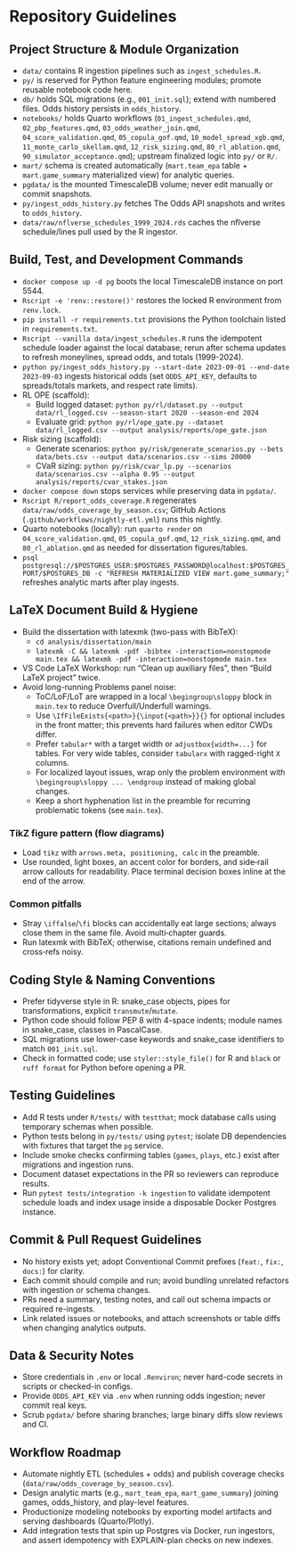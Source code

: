 # Repository Guidelines

## Project Structure & Module Organization
- `data/` contains R ingestion pipelines such as `ingest_schedules.R`.
- `py/` is reserved for Python feature engineering modules; promote reusable notebook code here.
- `db/` holds SQL migrations (e.g., `001_init.sql`); extend with numbered files. Odds history persists in `odds_history`.
- `notebooks/` holds Quarto workflows (`01_ingest_schedules.qmd`, `02_pbp_features.qmd`, `03_odds_weather_join.qmd`, `04_score_validation.qmd`, `05_copula_gof.qmd`, `10_model_spread_xgb.qmd`, `11_monte_carlo_skellam.qmd`, `12_risk_sizing.qmd`, `80_rl_ablation.qmd`, `90_simulator_acceptance.qmd`); upstream finalized logic into `py/` or `R/`.
- `mart/` schema is created automatically (`mart.team_epa` table + `mart.game_summary` materialized view) for analytic queries.
- `pgdata/` is the mounted TimescaleDB volume; never edit manually or commit snapshots.
- `py/ingest_odds_history.py` fetches The Odds API snapshots and writes to `odds_history`.
- `data/raw/nflverse_schedules_1999_2024.rds` caches the nflverse schedule/lines pull used by the R ingestor.

## Build, Test, and Development Commands
- `docker compose up -d pg` boots the local TimescaleDB instance on port 5544.
- `Rscript -e 'renv::restore()'` restores the locked R environment from `renv.lock`.
- `pip install -r requirements.txt` provisions the Python toolchain listed in `requirements.txt`.
- `Rscript --vanilla data/ingest_schedules.R` runs the idempotent schedule loader against the local database; rerun after schema updates to refresh moneylines, spread odds, and totals (1999-2024).
- `python py/ingest_odds_history.py --start-date 2023-09-01 --end-date 2023-09-03` ingests historical odds (set `ODDS_API_KEY`, defaults to spreads/totals markets, and respect rate limits).
- RL OPE (scaffold):
  - Build logged dataset: `python py/rl/dataset.py --output data/rl_logged.csv --season-start 2020 --season-end 2024`
  - Evaluate grid: `python py/rl/ope_gate.py --dataset data/rl_logged.csv --output analysis/reports/ope_gate.json`
- Risk sizing (scaffold):
  - Generate scenarios: `python py/risk/generate_scenarios.py --bets data/bets.csv --output data/scenarios.csv --sims 20000`
  - CVaR sizing: `python py/risk/cvar_lp.py --scenarios data/scenarios.csv --alpha 0.95 --output analysis/reports/cvar_stakes.json`
- `docker compose down` stops services while preserving data in `pgdata/`.
- `Rscript R/report_odds_coverage.R` regenerates `data/raw/odds_coverage_by_season.csv`; GitHub Actions (`.github/workflows/nightly-etl.yml`) runs this nightly.
- Quarto notebooks (locally): run `quarto render` on `04_score_validation.qmd`, `05_copula_gof.qmd`, `12_risk_sizing.qmd`, and `80_rl_ablation.qmd` as needed for dissertation figures/tables.
- `psql postgresql://$POSTGRES_USER:$POSTGRES_PASSWORD@localhost:$POSTGRES_PORT/$POSTGRES_DB -c "REFRESH MATERIALIZED VIEW mart.game_summary;"` refreshes analytic marts after play ingests.

## LaTeX Document Build & Hygiene
- Build the dissertation with latexmk (two-pass with BibTeX):
  - `cd analysis/dissertation/main`
  - `latexmk -C && latexmk -pdf -bibtex -interaction=nonstopmode main.tex && latexmk -pdf -interaction=nonstopmode main.tex`
- VS Code LaTeX Workshop: run “Clean up auxiliary files”, then “Build LaTeX project” twice.
- Avoid long-running Problems panel noise:
  - ToC/LoF/LoT are wrapped in a local `\begingroup\sloppy` block in `main.tex` to reduce Overfull/Underfull warnings.
  - Use `\IfFileExists{<path>}{\input{<path>}}{}` for optional includes in the front matter; this prevents hard failures when editor CWDs differ.
  - Prefer `tabular*` with a target width or `adjustbox{width=...}` for tables. For very wide tables, consider `tabularx` with ragged-right `X` columns.
  - For localized layout issues, wrap only the problem environment with `\begingroup\sloppy ... \endgroup` instead of making global changes.
  - Keep a short hyphenation list in the preamble for recurring problematic tokens (see `main.tex`).

### TikZ figure pattern (flow diagrams)
- Load `tikz` with `arrows.meta, positioning, calc` in the preamble.
- Use rounded, light boxes, an accent color for borders, and side‑rail arrow callouts for readability. Place terminal decision boxes inline at the end of the arrow.

### Common pitfalls
- Stray `\iffalse`/`\fi` blocks can accidentally eat large sections; always close them in the same file. Avoid multi‑chapter guards.
- Run latexmk with BibTeX; otherwise, citations remain undefined and cross‑refs noisy.

## Coding Style & Naming Conventions
- Prefer tidyverse style in R: snake_case objects, pipes for transformations, explicit `transmute`/`mutate`.
- Python code should follow PEP 8 with 4-space indents; module names in snake_case, classes in PascalCase.
- SQL migrations use lower-case keywords and snake_case identifiers to match `001_init.sql`.
- Check in formatted code; use `styler::style_file()` for R and `black` or `ruff format` for Python before opening a PR.

## Testing Guidelines
- Add R tests under `R/tests/` with `testthat`; mock database calls using temporary schemas when possible.
- Python tests belong in `py/tests/` using `pytest`; isolate DB dependencies with fixtures that target the `pg` service.
- Include smoke checks confirming tables (`games`, `plays`, etc.) exist after migrations and ingestion runs.
- Document dataset expectations in the PR so reviewers can reproduce results.
- Run `pytest tests/integration -k ingestion` to validate idempotent schedule loads and index usage inside a disposable Docker Postgres instance.

## Commit & Pull Request Guidelines
- No history exists yet; adopt Conventional Commit prefixes (`feat:`, `fix:`, `docs:`) for clarity.
- Each commit should compile and run; avoid bundling unrelated refactors with ingestion or schema changes.
- PRs need a summary, testing notes, and call out schema impacts or required re-ingests.
- Link related issues or notebooks, and attach screenshots or table diffs when changing analytics outputs.

## Data & Security Notes
- Store credentials in `.env` or local `.Renviron`; never hard-code secrets in scripts or checked-in configs.
- Provide `ODDS_API_KEY` via `.env` when running odds ingestion; never commit real keys.
- Scrub `pgdata/` before sharing branches; large binary diffs slow reviews and CI.

## Workflow Roadmap
- Automate nightly ETL (schedules + odds) and publish coverage checks (`data/raw/odds_coverage_by_season.csv`).
- Design analytic marts (e.g., `mart_team_epa`, `mart_game_summary`) joining games, odds_history, and play-level features.
- Productionize modeling notebooks by exporting model artifacts and serving dashboards (Quarto/Plotly).
- Add integration tests that spin up Postgres via Docker, run ingestors, and assert idempotency with EXPLAIN-plan checks on new indexes.
